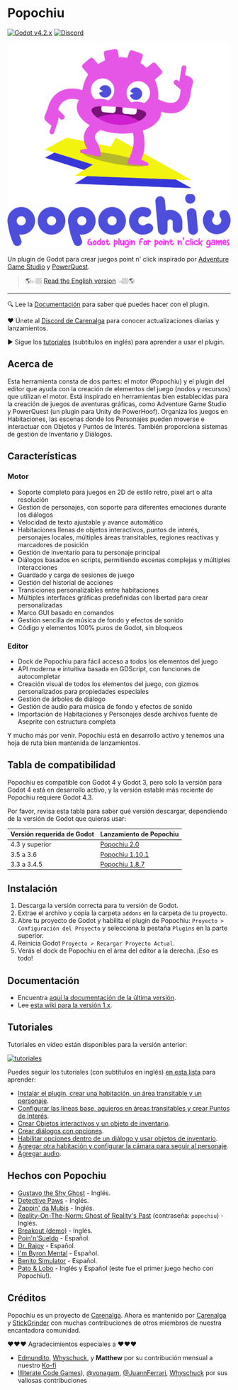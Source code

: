 # Popochiu

[![Godot v4.2.x](https://img.shields.io/badge/Godot-4.2.x-blue)](https://godotengine.org/download/archive/4.2.1-stable/) [![Discord](https://img.shields.io/discord/1128222869898416182?label=Discord&logo=discord&logoColor=ffffff&labelColor=5865F2&color=5865F2)](https://discord.gg/Frv8C9Ters)

![Imagen de portada](home_banner.png "Popochiu")

Un plugin de Godot para crear juegos point n' click inspirado por [Adventure Game Studio](https://www.adventuregamestudio.co.uk/) y [PowerQuest](https://powerhoof.itch.io/powerquest).

> 🌎👉🏽 [Read the English version](./README.md) 👈🏽🌎

---

🔍 Lee la [Documentación](https://carenalgas.github.io/popochiu/) para saber qué puedes hacer con el plugin.

❤️ Únete al [Discord de Carenalga](https://discord.gg/Frv8C9Ters) para conocer actualizaciones diarias y lanzamientos.

▶️ Sigue los [tutoriales](https://www.youtube.com/playlist?list=PLH0IOYEunrBDz6h4G3vujEmQUZs8vLjz8) (subtítulos en inglés) para aprender a usar el plugin.

## Acerca de

Esta herramienta consta de dos partes: el motor (Popochiu) y el plugin del editor que ayuda con la creación de elementos del juego (nodos y recursos) que utilizan el motor. Está inspirado en herramientas bien establecidas para la creación de juegos de aventuras gráficas, como Adventure Game Studio y PowerQuest (un plugin para Unity de PowerHoof). Organiza los juegos en Habitaciones, las escenas donde los Personajes pueden moverse e interactuar con Objetos y Puntos de Interés. También proporciona sistemas de gestión de Inventario y Diálogos.

## Características

### Motor

* Soporte completo para juegos en 2D de estilo retro, pixel art o alta resolución
* Gestión de personajes, con soporte para diferentes emociones durante los diálogos
* Velocidad de texto ajustable y avance automático
* Habitaciones llenas de objetos interactivos, puntos de interés, personajes locales, múltiples áreas transitables, regiones reactivas y marcadores de posición
* Gestión de inventario para tu personaje principal
* Diálogos basados en scripts, permitiendo escenas complejas y múltiples interacciones
* Guardado y carga de sesiones de juego
* Gestión del historial de acciones
* Transiciones personalizables entre habitaciones
* Múltiples interfaces gráficas predefinidas con libertad para crear personalizadas
* Marco GUI basado en comandos
* Gestión sencilla de música de fondo y efectos de sonido
* Código y elementos 100% puros de Godot, sin bloqueos

### Editor

* Dock de Popochiu para fácil acceso a todos los elementos del juego
* API moderna e intuitiva basada en GDScript, con funciones de autocompletar
* Creación visual de todos los elementos del juego, con gizmos personalizados para propiedades especiales
* Gestión de árboles de diálogo
* Gestión de audio para música de fondo y efectos de sonido
* Importación de Habitaciones y Personajes desde archivos fuente de Aseprite con estructura completa

Y mucho más por venir. Popochiu está en desarrollo activo y tenemos una hoja de ruta bien mantenida de lanzamientos.

## Tabla de compatibilidad

Popochiu es compatible con Godot 4 y Godot 3, pero solo la versión para Godot 4 está en desarrollo activo, y la versión estable más reciente de Popochiu requiere Godot 4.3.

Por favor, revisa esta tabla para saber qué versión descargar, dependiendo de la versión de Godot que quieras usar:

| Versión requerida de Godot | Lanzamiento de Popochiu |
|---|---|
| 4.3 y superior | [Popochiu 2.0](https://github.com/carenalgas/popochiu/releases/download/v2.0/popochiu-v2.0.0.zip) |
| 3.5 a 3.6 | [Popochiu 1.10.1](https://github.com/carenalgas/popochiu/releases/download/v1.10.1/popochiu-v1.10.1.zip) |
| 3.3 a 3.4.5 | [Popochiu 1.8.7](https://github.com/carenalgas/popochiu/releases/download/v1.8.7/popochiu-v1.8.7.zip) |

## Instalación

1. Descarga la versión correcta para tu versión de Godot.
2. Extrae el archivo y copia la carpeta `addons` en la carpeta de tu proyecto.
3. Abre tu proyecto de Godot y habilita el plugin de Popochiu: `Proyecto > Configuración del Proyecto` y selecciona la pestaña `Plugins` en la parte superior.
4. Reinicia Godot `Proyecto > Recargar Proyecto Actual`.
5. Verás el dock de Popochiu en el área del editor a la derecha. ¡Eso es todo!

## Documentación

* Encuentra [aquí la documentación de la última versión](https://carenalgas.github.io/popochiu/).
* Lee [esta wiki para la versión 1.x](https://github.com/carenalgas/popochiu/wiki).

## Tutoriales

Tutoriales en video están disponibles para la versión anterior:

[![tutoriales](https://github.com/carenalgas/popochiu/wiki/images/popochiu_tutorials_button-en.png "Tutorial en Video")](https://www.youtube.com/playlist?list=PLH0IOYEunrBDz6h4G3vujEmQUZs8vLjz8)

Puedes seguir los tutoriales (con subtítulos en inglés) [en esta lista](https://www.youtube.com/playlist?list=PLH0IOYEunrBDz6h4G3vujEmQUZs8vLjz8) para aprender:

* [Instalar el plugin, crear una habitación, un área transitable y un personaje](https://youtu.be/-N62S1DHbcs).
* [Configurar las líneas base, agujeros en áreas transitables y crear Puntos de Interés](https://youtu.be/5RbqbG3_0ak).
* [Crear Objetos interactivos y un objeto de inventario](https://youtu.be/_an0YF3Bd50).
* [Crear diálogos con opciones](https://youtu.be/Aql4wh2itF4).
* [Habilitar opciones dentro de un diálogo y usar objetos de inventario](https://youtu.be/Ad_YBG-_wYE).
* [Agregar otra habitación y configurar la cámara para seguir al personaje](https://youtu.be/YFEZaSty3aw).
* [Agregar audio](https://youtu.be/VF7V6BJmQVQ).

## Hechos con Popochiu

* [Gustavo the Shy Ghost](https://lexibobble.itch.io/gustavo-the-shy-ghost-project) - Inglés.
* [Detective Paws](https://benjatk.itch.io/detective-paws) - Inglés.
* [Zappin' da Mubis](https://carenalga.itch.io/zappin-da-mubis) - Inglés.
* [Reality-On-The-Norm: Ghost of Reality's Past](https://edmundito.itch.io/ron-ghost) (contraseña: `popochiu`) - Inglés.
* [Breakout (demo)](https://rockyrococo.itch.io/breakout-demo) - Inglés.
* [Poin'n'Sueldo](https://matata-exe.itch.io/pointnsueldo) - Español.
* [Dr. Rajoy](https://guldann.itch.io/dr-rajoy) - Español.
* [I'm Byron Mental](https://leocantus23.itch.io/im-byron-mental-colombia) - Español.
* [Benito Simulator](https://panconqueso94.itch.io/benito-simulator) - Español.
* [Pato & Lobo](https://perroviejo.itch.io/patolobo) - Inglés y Español (este fue el primer juego hecho con Popochiu!).

## Créditos

Popochiu es un proyecto de [Carenalga](https://carenalga.itch.io).
Ahora es mantenido por [Carenalga](https://carenalga.itch.io) y [StickGrinder](https://twitter.com/StickGrinder) con muchas contribuciones de otros miembros de nuestra encantadora comunidad.

:heart::heart::heart: Agradecimientos especiales a :heart::heart::heart:

* [Edmundito](https://github.com/edmundito), [Whyschuck](https://github.com/Whyshchuck), y **Matthew** por su contribución mensual a nuestro [Ko-fi](https://ko-fi.com/carenalga)
* [Illiterate Code Games](https://illiteratecodegames.itch.io)), [@vonagam](https://github.com/vonagam), [@JuannFerrari](https://github.com/JuannFerrari), [Whyschuck](https://github.com/Whyshchuck) por sus valiosas contribuciones
